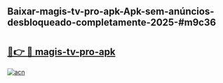 ## Baixar-magis-tv-pro-apk-Apk-sem-anúncios-desbloqueado-completamente-2025-#m9c36

# <h2><a href="https://ainizakaria.my?title=magis-tv-pro-apk&ref=22M">🔗👉 🔴 magis-tv-pro-apk</a></h2>

[![acn](https://github.com/user-attachments/assets/0f9c940e-d8b0-45ae-aac7-cd30a18b3e1c)](https://ainizakaria.my?title=magis-tv-pro-apk&ref=22M)

